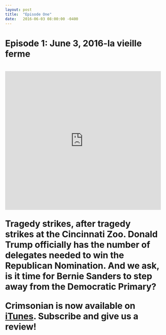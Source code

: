 ```yaml
---
layout: post
title:  "Episode One"
date:   2016-06-03 08:00:00 -0400
---
```

<h1>Episode 1: June 3, 2016-la vieille ferme<h1>

<iframe width="100%" height="450" scrolling="no" frameborder="no" src="https://w.soundcloud.com/player/?url=https%3A//api.soundcloud.com/tracks/267363962&amp;auto_play=false&amp;hide_related=false&amp;show_comments=true&amp;show_user=true&amp;show_reposts=false&amp;visual=true"></iframe>

Tragedy strikes, after tragedy strikes at the Cincinnati Zoo. Donald Trump officially has the number of delegates needed to win the Republican Nomination. And we ask, is it time for Bernie Sanders to step away from the Democratic Primary?

Crimsonian is now available on [iTunes](https://itunes.apple.com/us/podcast/crimsonian/id1120793848?mt=2). Subscribe and give us a review!

